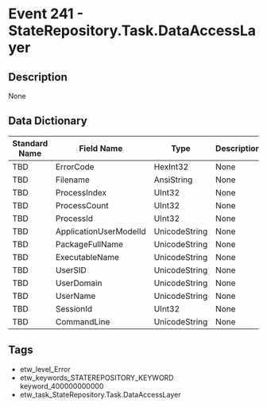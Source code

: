# Event 241 - StateRepository.Task.DataAccessLayer

## Description
None

## Data Dictionary
|Standard Name|Field Name|Type|Description|Sample Value|
|---|---|---|---|---|
|TBD|ErrorCode|HexInt32|None|`None`|
|TBD|Filename|AnsiString|None|`None`|
|TBD|ProcessIndex|UInt32|None|`None`|
|TBD|ProcessCount|UInt32|None|`None`|
|TBD|ProcessId|UInt32|None|`None`|
|TBD|ApplicationUserModelId|UnicodeString|None|`None`|
|TBD|PackageFullName|UnicodeString|None|`None`|
|TBD|ExecutableName|UnicodeString|None|`None`|
|TBD|UserSID|UnicodeString|None|`None`|
|TBD|UserDomain|UnicodeString|None|`None`|
|TBD|UserName|UnicodeString|None|`None`|
|TBD|SessionId|UInt32|None|`None`|
|TBD|CommandLine|UnicodeString|None|`None`|

## Tags
* etw_level_Error
* etw_keywords_STATEREPOSITORY_KEYWORD keyword_400000000000
* etw_task_StateRepository.Task.DataAccessLayer
